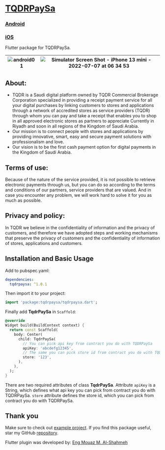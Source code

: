 # [TQDRPaySa](https://tqdr.com.sa)
### [Android](https://play.google.com/store/apps/developer?id=مؤسسة+تقدر+للوساطة+التجارية)
### [iOS](https://apps.apple.com/app/ت%D9%90قدر/id1610298357)

Flutter package for TQDRPaySa.

<!-- ![logo](https://user-images.githubusercontent.com/86870601/177686285-c7724dac-8053-48b5-9927-2b9c7fac2f84.png) -->

| ![android01](https://user-images.githubusercontent.com/86870601/177686103-2ca0a527-0883-4abc-902e-d364001a86f3.png) | ![Simulator Screen Shot - iPhone 13 mini - 2022-07-07 at 06 34 53](https://user-images.githubusercontent.com/86870601/177686158-43ea3959-243f-43ea-8c49-004e57182911.png) |
| :------------: | :------------: |


## About:
- TQDR is a Saudi digital platform owned by TQDR Commercial Brokerage Corporation 
specialized in providing a receipt payment service for all your digital purchases 
by linking customers to stores and applications through a network of accredited 
stores as service providers (TQDR) through whom you can pay and take a receipt 
that enables you to shop in all approved electronic stores as partners to appreciate 
Currently in Riyadh and soon in all regions of the Kingdom of Saudi Arabia.
- Our mission is to connect people with stores and applications by providing innovative, 
smart, easy and secure payment solutions with professionalism and love. 
- Our vision is to be the first cash payment option for digital payments in the Kingdom of Saudi Arabia.

## Terms of use:
Because of the nature of the service provided, 
it is not possible to retrieve electronic payments through us, 
but you can do so according to the terms and conditions of our partners, 
service providers that are valued. And in case you encounter any problem, 
we will work hard to solve it for you as much as possible.

## Privacy and policy:
In TQDR we believe in the confidentiality of information and the privacy of customers, 
and therefore we have adopted steps and working mechanisms that preserve the privacy 
of customers and the confidentiality of information of stores, applications and customers.

## Installation and Basic Usage

Add to pubspec.yaml:

```yaml
dependencies:
  tqdrpaysa: ^1.0.1
```

Then import it to your project:

```dart
import 'package:tqdrpaysa/tqdrpaysa.dart';
```

Finally add **TqdrPaySa** in `Scaffold`:

```dart
@override
Widget build(BuildContext context) {
  return const Scaffold(
    body: Center(
      child: TqdrPaySa(
        // You can pick api key from contract you do with TQDRPaySa
        apiKey: 'abcdefg12345',
        // The same you can pick store id from contract you do with TQDRPaySa
        store: '123',
      ),
    ),
  );
}
```

There are two required attributes of class **TqdrPaySa**. Attribute `apiKey` is a String, which defines what api key you can pick from contract you do with TQDRPaySa. `store` attribute defines the store id, which you can pick from contract you do with TQDRPaySa.


## Thank you

Make sure to check out [example project](https://github.com/Eng-Mouaz-M-AlShahmeh/tqdrpaysa/tree/main/example).
If you find this package useful, star my GitHub [repository](https://github.com/Eng-Mouaz-M-AlShahmeh/tqdrpaysa).

Flutter plugin was developed by: [Eng Mouaz M. Al-Shahmeh](https://twitter.com/mouaz_m_shahmeh)

